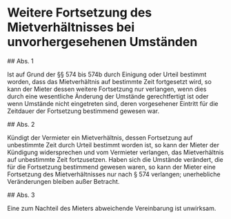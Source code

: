 # Weitere Fortsetzung des Mietverhältnisses bei unvorhergesehenen Umständen



\#\# Abs. 1

 Ist auf Grund der §§ 574 bis 574b durch Einigung oder Urteil bestimmt worden, dass das Mietverhältnis auf bestimmte Zeit fortgesetzt wird, so kann der Mieter dessen weitere Fortsetzung nur verlangen, wenn dies durch eine wesentliche Änderung der Umstände gerechtfertigt ist oder wenn Umstände nicht eingetreten sind, deren vorgesehener Eintritt für die Zeitdauer der Fortsetzung bestimmend gewesen war.

\#\# Abs. 2

 Kündigt der Vermieter ein Mietverhältnis, dessen Fortsetzung auf unbestimmte Zeit durch Urteil bestimmt worden ist, so kann der Mieter der Kündigung widersprechen und vom Vermieter verlangen, das Mietverhältnis auf unbestimmte Zeit fortzusetzen. Haben sich die Umstände verändert, die für die Fortsetzung bestimmend gewesen waren, so kann der Mieter eine Fortsetzung des Mietverhältnisses nur nach § 574 verlangen; unerhebliche Veränderungen bleiben außer Betracht.

\#\# Abs. 3

 Eine zum Nachteil des Mieters abweichende Vereinbarung ist unwirksam. 

